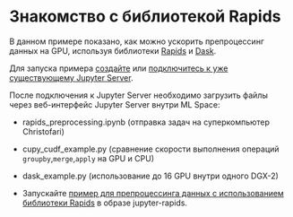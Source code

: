 # Знакомство с библиотекой Rapids

В данном примере показано, как можно ускорить препроцессинг данных на GPU, используя библиотеки [Rapids](https://rapids.ai/) и [Dask](https://dask.org).

Для запуска примера [создайте](https://cloud.ru/ru/docs/aicloud/mlspace/concepts/guides/guides__jupyter/environments__environments__jupyter-server__create-new-jupyter-server.html) или [подключитесь к уже существующему Jupyter Server](https://cloud.ru/ru/docs/aicloud/mlspace/concepts/guides/guides__jupyter/environments__environments__jupyter-server__connect-to-exist.html).

После подключения к Jupyter Server необходимо загрузить файлы через веб-интерфейс Jupyter Server внутри ML Space:

 * rapids_preprocessing.ipynb (отправка задач на суперкомпьютер Christofari)
 * cupy_cudf_example.py (сравнение скорости выполнения операций `groupby`,`merge`,`apply` на GPU и CPU)
 * dask_example.py (использование до 16 GPU внутри одного DGX-2)
 
 * Запускайте [пример для препроцессинга данных с использованием библиотеки Rapids](RapidsJupyterNotebooks) в образе jupyter-rapids.
